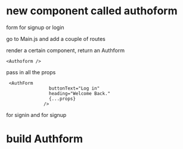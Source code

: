 # new component called authoform

form for signup or login

go to Main.js and add a couple of routes

render a certain component, return an Authform

```
<Authoform />
```

pass in all the props 

```
 <AuthForm
                buttonText="Log in"
                heading="Welcome Back."
                {...props}
              />
```

<Route /> for signin and <Route /> for signup

#  build Authform

